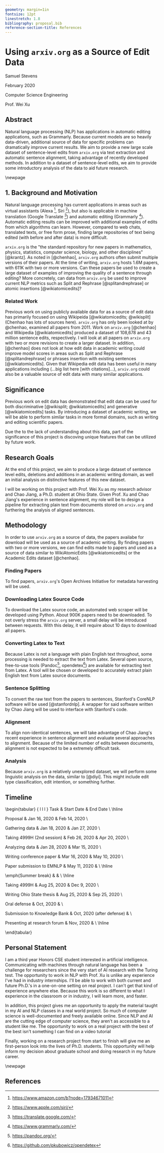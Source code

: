 ```yaml
---
geometry: margin=1in
fontsize: 12pt
linestretch: 1.8
bibliography: proposal.bib
reference-section-title: References
---
```


<!-- Title Page -->

# Using `arxiv.org` as a Source of Edit Data

Samuel Stevens

February 2020

Computer Science Engineering

Prof. Wei Xu

## Abstract
<!-- Abstract -->
<!-- summary of problem statement, objectives and methodology -->

Natural language processing (NLP) has applications in automatic editing applications, such as Grammarly. Because current models are so heavily data-driven, additional source of data for specific problems can dramatically improve current results. We aim to provide a new large scale dataset of sentence-level edits from `arxiv.org` via text extraction and automatic sentence alignment, taking advantage of recently developed methods. In addition to a dataset of sentence-level edits, we aim to provide some introductory analysis of the data to aid future research. 

\newpage
<!-- Body -->
<!-- 6 page maximum -->
<!-- Figures can be embedded or on single page at the end (included in 6 page max.) -->

## 1. Background and Motivation

<!-- define problem statement and general area in which you are working -->
Natural language processing has current applications in areas such as virtual assistants (Alexa [^alexa], Siri [^siri]), but also is applicable in machine translation (Google Translate [^translate]) and automatic editing (Grammarly [^grammarly]). Automatic editing results can be improved with additional examples of edits from which algorithms can learn. However, compared to web chats, translated texts, or free form prose, finding large repositories of text being edited (with before and after data) is more difficult. 

[^alexa]: https://www.amazon.com/b?node=17934671011
[^siri]: https://www.apple.com/siri/
[^translate]: https://translate.google.com/
[^grammarly]: https://www.grammarly.com/

<!-- Include specific key facts about the problem at hand -->
`arxiv.org` is the "the standard repository for new papers in mathematics, physics, statistics, computer science, biology, and other disciplines" [@krantz]. As noted in [@chenhao], `arxiv.org` authors often submit multiple versions of their papers. At the time of writing, `arxiv.org` hosts 1.6M papers, with 611K with two or more versions. Can these papers be used to create a large dataset of examples of improving the quality of a sentence through editing? More concretely, can data from `arxiv.org` be used to improve current NLP metrics such as Split and Rephrase [@splitandrephrase] or atomic insertions [@wikiatomicedits]?

### Related Work
<!-- Discuss previous related research in this area -->
<!-- assess the shortcomings with existing knowledge and/or existing approach -->
Previous work on using publicly available data for as a source of edit data has primarily focused on using Wikipeida [@wikiatomicedits; @wikisplit] (Chenhao has lots of sources here). `arxiv.org` has only been looked at by @chenhao, examined all papers from 2011. Work on `arxiv.org` [@chenhao] and Wikipedia [@wikiatomicedits] produced a dataset of 108,678 and 43 million sentence edits, respectively. I will look at all papers on `arxiv.org` with two or more revisions to create a larger dataset. In addition, [@chenhao] does not look at how edit data in academic writing could improve model scores in areas such as Split and Rephrase [@splitandrephrase] or phrases insertion with existing sentences [@wikiatomicedits]. Given that Wikipedia edit data has been useful in many applications including (...big list here [with citations]...), `arxiv.org` could also be a valuable source of edit data with many similar applications.

## Significance
<!-- discuss importances of research project -->
Previous work on edit data has demonstrated that edit data can be used for both discriminative [@wikisplit; @wikiatomicedits] and generative [@wikiatomicedits] tasks. By introducing a dataset of academic writing, we will be able to perform similar tasks in more formal domains, such as writing and editing scientific papers.

Due the to the lack of understanding about this data, part of the significance of this project is discoving unique features that can be utilized by future work. 


## Research Goals
<!-- discuss hypotheses of project and/or overall objectives -->
<!-- include what you hope to resolve after performing this research -->
At the end of this project, we aim to produce a large dataset of sentence level edits, deletions and additions in an academic writing domain, as well an initial analysis on distinctive features of this new dataset. 

<!-- if working in a research group with multiple investigators, indicate your individual contribution to the project -->
I will be working on this project with Prof. Wei Xu as my research advisor and Chao Jiang, a Ph.D. student at Ohio State. Given Prof. Xu and Chao Jiang's experience in sentence alignment, my role will be to design a pipeline for extracting plain text from documents stored on `arxiv.org` and furthering the analysis of aligned sentences.

## Methodology

In order to use `arxiv.org` as a source of data, the papers availabe for download will be used as a source of academic writing. By finding papers with two or more versions, we can find edits made to papers and used as a source of data similar to WikiAtomicEdits [@wikiatomicedits] or the Academic Edits dataset [@chenhao]. 

### Finding Papers

To find papers, `arxiv.org`'s Open Archives Initiative for metadata harvesting will be used.

### Downloading Latex Source Code

To download the Latex source code, an automated web scraper will be developed using Python. About 900K papers need to be downloaded. To not overly stress the `arxiv.org` server, a small delay will be introduced between requests. With this delay, it will require about 10 days to download all papers.

<!-- 
3 second(s)

900000 * 3 / 60 / 60 / 24 = 31.25 days

Produces how many days are required to download them all.

-->

<!-- Could rewrite and condense a lot of this into Gathering Data and Evaluating Models -->
### Converting Latex to Text

Because Latex is not a language with plain English text throughout, some processing is needed to extract the text from Latex. Several open source, free-to-use tools (Pandoc[^pandoc], opendetex[^opendetex]) are available for extracting text from Latex. A tool will be chosen or developed to accurately extract plain English text from Latex source documents.

[^pandoc]: https://pandoc.org/
[^opendetex]: https://github.com/pkubowicz/opendetex
<!-- 1. Extract the text from 5 documents using each of the potential tools.
2. Compare the tools' outputs with the final, true PDF document.
3. Aggregate the types and counts of errors made by each of the potential tools.
4. Select the tool with the best output. 
5. Fix the most common errors previously seen.
6. Extract text from an additional 3 documents using v2 of the selected tool. 
7. Compare the tool's output with v1 and the other original potential tools.
8. Aggregate the types and counts of errors made by each of the potential tools.
9. Fix errors until the selected tool does not make any errors not made by other candidates. -->

### Sentence Splitting

To convert the raw text from the papers to sentences, Stanford's CoreNLP software will be used [@stanfordnlp]. A wrapper for said software written by Chao Jiang will be used to interface with Stanford's code. 

### Alignment

To align non-identical sentences, we will take advantage of Chao Jiang's recent experience in sentence alignment and evaluate several approaches to alignment. Because of the limited number of edits between documents, alignment is not expected to be a extremely difficult task.

### Analysis

Because `arxiv.org` is a relatively unexplored dataset, we will perform some linguistic analysis on the data, similar to [@diyi]. This might include edit type classification, edit intention, or something further. 

## Timeline

\begin{tabular} { l l l }
Task & Start Date & End Date \\ \hline

Proposal & Jan 16, 2020 & Feb 14, 2020 \\

Gathering data & Jan 18, 2020 & Jan 27, 2020 \\

Taking 4999H (2nd session) & Feb 26, 2020 & Apr 20, 2020 \\

Analyzing data & Jan 28, 2020 & Mar 15, 2020 \\

Writing conference paper & Mar 16, 2020 & May 10, 2020 \\

Paper submission to EMNLP & May 11, 2020 & \\ \hline

\emph{Summer break} & & \\ \hline

Taking 4999H & Aug 25, 2020 & Dec 9, 2020 \\

Writing Ohio State thesis & Aug 25, 2020 & Sep 25, 2020 \\

Oral defense & Oct, 2020 & \\

Submission to Knowledge Bank & Oct, 2020 (after defense) & \\

Presenting at research forum & Nov, 2020 & \\ \hline

\end{tabular}

## Personal Statement

<!-- why do i want to work on this project?
* interesting
* want to see what research is like
* don't know if I want to go to grad school
* good practice in programming
* good project to spend time on
* new experience in writing a research paper to defend my thoughts
* learn from people who are smarter than me on a real project
* learn about a domain that seems really inaccessible to me
* work on brand new problem
* meet new people

3 main points:
1. working in this lets me learn a lot, from smarter, more experienced people 
2. apply material taught in my classes, in a domain that is difficult to get into.
3. I want to try research to see if i want to go to grad school -->

I am a third year Honors CSE student interested in artificial intelligence. Communicating with machines through natural language has been a challenge for researchers since the very start of AI research with the Turing test. The opportunity to work in NLP with Prof. Xu is unlike any experience I've had in industry internships. I'll be able to work with both current and future Ph.D.'s in a one-on-one setting on real project. I can't get that kind of experience anywhere else. Because this work is so different to what I experience in the classroom or in industry, I will learn more, and faster.

In addition, this project gives me an opportunity to apply the material taught in my AI and NLP classes in a real world project. So much of computer science is well-documented and freely available online. Since NLP and AI are the cutting edge of computer science, they aren't as accessible to a student like me. The opportunity to work on a real project with the best of the best isn't something I can find on a video tutorial

Finally, working on a research project from start to finish will give me an first-person look into the lives of Ph.D. students. This opportunity will help inform my decision about graduate school and doing research in my future career.

\newpage
<!-- Bibliography -->
<!-- List all references (should also be cited throughout the body) -->

## References